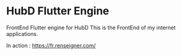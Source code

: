 # HubD Flutter Engine
FrontEnd Flutter engine for HubD
This is the FrontEnd of my internet applications.

In action : https://fr.renseigner.com/